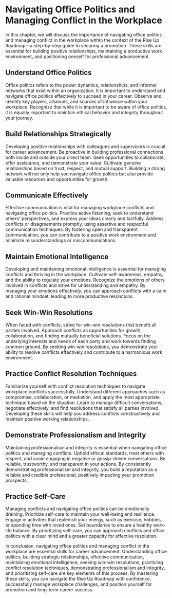 # Navigating Office Politics and Managing Conflict in the Workplace

In this chapter, we will discuss the importance of navigating office politics and managing conflict in the workplace within the context of the Rise Up Roadmap—a step-by-step guide to securing a promotion. These skills are essential for building positive relationships, maintaining a productive work environment, and positioning oneself for professional advancement.

## Understand Office Politics

Office politics refers to the power dynamics, relationships, and informal networks that exist within an organization. It is important to understand and navigate office politics effectively to succeed in your career. Observe and identify key players, alliances, and sources of influence within your workplace. Recognize that while it is important to be aware of office politics, it is equally important to maintain ethical behavior and integrity throughout your journey.

## Build Relationships Strategically

Developing positive relationships with colleagues and supervisors is crucial for career advancement. Be proactive in building professional connections both inside and outside your direct team. Seek opportunities to collaborate, offer assistance, and demonstrate your value. Cultivate genuine relationships based on trust, respect, and mutual support. Building a strong network will not only help you navigate office politics but also provide valuable resources and opportunities for growth.

## Communicate Effectively

Effective communication is vital for managing workplace conflicts and navigating office politics. Practice active listening, seek to understand others' perspectives, and express your ideas clearly and tactfully. Address conflicts or disagreements promptly, using assertive and respectful communication techniques. By fostering open and transparent communication, you can contribute to a positive work environment and minimize misunderstandings or miscommunications.

## Maintain Emotional Intelligence

Developing and maintaining emotional intelligence is essential for managing conflicts and thriving in the workplace. Cultivate self-awareness, empathy, and the ability to regulate your emotions. Recognize the emotions of others involved in conflicts and strive for understanding and empathy. By managing your emotions effectively, you can approach conflicts with a calm and rational mindset, leading to more productive resolutions.

## Seek Win-Win Resolutions

When faced with conflicts, strive for win-win resolutions that benefit all parties involved. Approach conflicts as opportunities for growth, collaboration, and finding mutually beneficial solutions. Focus on the underlying interests and needs of each party and work towards finding common ground. By seeking win-win resolutions, you demonstrate your ability to resolve conflicts effectively and contribute to a harmonious work environment.

## Practice Conflict Resolution Techniques

Familiarize yourself with conflict resolution techniques to navigate workplace conflicts successfully. Understand different approaches such as compromise, collaboration, or mediation, and apply the most appropriate technique based on the situation. Learn to manage difficult conversations, negotiate effectively, and find resolutions that satisfy all parties involved. Developing these skills will help you address conflicts constructively and maintain positive working relationships.

## Demonstrate Professionalism and Integrity

Maintaining professionalism and integrity is essential when navigating office politics and managing conflicts. Uphold ethical standards, treat others with respect, and avoid engaging in negative or gossip-driven conversations. Be reliable, trustworthy, and transparent in your actions. By consistently demonstrating professionalism and integrity, you build a reputation as a reliable and credible professional, positively impacting your promotion prospects.

## Practice Self-Care

Managing conflicts and navigating office politics can be emotionally draining. Prioritize self-care to maintain your well-being and resilience. Engage in activities that replenish your energy, such as exercise, hobbies, or spending time with loved ones. Set boundaries to ensure a healthy work-life balance. By prioritizing self-care, you can approach conflicts and office politics with a clear mind and a greater capacity for effective resolution.

In conclusion, navigating office politics and managing conflict in the workplace are essential skills for career advancement. Understanding office politics, building strategic relationships, effective communication, maintaining emotional intelligence, seeking win-win resolutions, practicing conflict resolution techniques, demonstrating professionalism and integrity, and prioritizing self-care are key elements of this process. By mastering these skills, you can navigate the Rise Up Roadmap with confidence, successfully manage workplace challenges, and position yourself for promotion and long-term career success.

